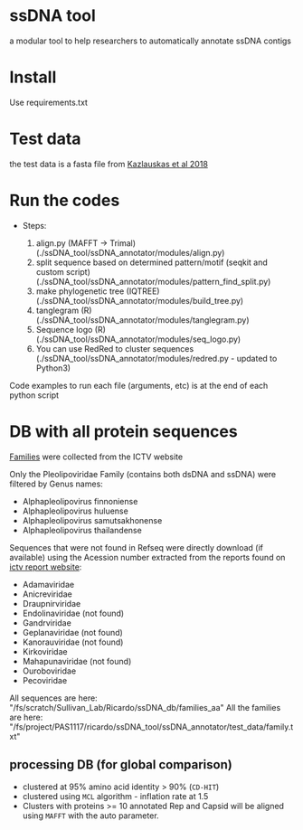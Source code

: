 # ssDNA tool
a modular tool to help researchers to automatically annotate ssDNA contigs

# Install
Use requirements.txt

# Test data
the test data is a fasta file from [Kazlauskas et al 2018](https://www.mdpi.com/1999-4915/10/4/187)

# Run the codes
- Steps:

  1. align.py (MAFFT -> Trimal) (./ssDNA_tool/ssDNA_annotator/modules/align.py)
  2. split sequence based on determined pattern/motif (seqkit and custom script) (./ssDNA_tool/ssDNA_annotator/modules/pattern_find_split.py)
  3. make phylogenetic tree (IQTREE) (./ssDNA_tool/ssDNA_annotator/modules/build_tree.py)
  4. tanglegram (R) (./ssDNA_tool/ssDNA_annotator/modules/tanglegram.py)
  5. Sequence logo (R) (./ssDNA_tool/ssDNA_annotator/modules/seq_logo.py)
  6. You can use RedRed to cluster sequences (./ssDNA_tool/ssDNA_annotator/modules/redred.py - updated to Python3)

Code examples to run each file (arguments, etc) is at the end of each python script

# DB with all protein sequences
[Families](https://github.com/ricrocha82/ssDNA_tool/blob/main/ssDNA_annotator/test_data/family.txt) were collected from the ICTV website

Only the Pleolipoviridae Family (contains both dsDNA and ssDNA) were filtered by Genus names:
- Alphapleolipovirus finnoniense
- Alphapleolipovirus huluense
- Alphapleolipovirus samutsakhonense
- Alphapleolipovirus thailandense

Sequences that were not found in Refseq were directly download (if available) using the Acession number extracted from the reports found on [ictv report website](https://ictv.global/report):
- Adamaviridae
- Anicreviridae
- Draupnirviridae
- Endolinaviridae (not found)
- Gandrviridae
- Geplanaviridae (not found)
- Kanorauviridae (not found)
- Kirkoviridae
- Mahapunaviridae (not found)
- Ouroboviridae
- Pecoviridae

All sequences are here: "/fs/scratch/Sullivan_Lab/Ricardo/ssDNA_db/families_aa"
All the families are here: "/fs/project/PAS1117/ricardo/ssDNA_tool/ssDNA_annotator/test_data/family.txt"

## processing DB (for global comparison)
- clustered at 95% amino acid identity > 90% (`CD-HIT`)
- clustered using `MCL` algorithm - inflation rate at 1.5
- Clusters with proteins >= 10 annotated Rep and Capsid will be aligned using `MAFFT` with the auto parameter.


